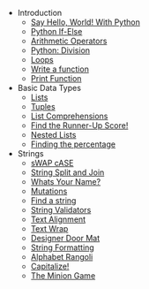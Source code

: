 - Introduction
   - [Say Hello, World! With Python](Introduction/Say_Hello_World_With_Python.py)
   - [Python If-Else](Introduction/Python_If_Else.py)
   - [Arithmetic Operators](Introduction/Arithmetic_Operators.py)
   - [Python: Division](Introduction/Python_Division.py)
   - [Loops](Introduction/Loops.py)
   - [Write a function](Introduction/Write_a_function.py)
   - [Print Function](Introduction/Print_Function.py)
- Basic Data Types
   - [Lists](Basic_Data_Types/Lists.py)
   - [Tuples](Basic_Data_Types/Tuples.py)
   - [List Comprehensions](Basic_Data_Types/List_Comprehensions.py)
   - [Find the Runner-Up Score!](Basic_Data_Types/Find_the_Runner_Up_Score.py)
   - [Nested Lists](Basic_Data_Types/Nested_Lists.py)
   - [Finding the percentage](Basic_Data_Types/Finding_the_percentage.py)
 - Strings
   - [sWAP cASE](Strings/sWAPcASE.py)
   - [String Split and Join](Strings/String_Split_and_Join.py)
   - [Whats Your Name?](Strings/What's_Your_Name.py)
   - [Mutations](Strings/Mutations.py)
   - [Find a string](Strings/Find_a_string.py)
   - [String Validators](Strings/String_Validators.py)
   - [Text Alignment](Strings/Text_Alignment.py)
   - [Text Wrap](Strings/Text_Wrap.py)
   - [Designer Door Mat](Strings/DesignerDoorMat.py)
   - [String Formatting](Strings/String_Formatting.py)
   - [Alphabet Rangoli](Strings/Alphabet_Rangoli.py)
   - [Capitalize!](Strings/Capitalize.py)
   - [The Minion Game](Strings/TheMinionGame.py)
